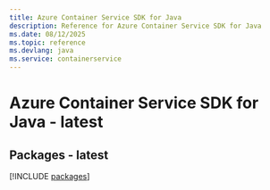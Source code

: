 ```yaml
---
title: Azure Container Service SDK for Java
description: Reference for Azure Container Service SDK for Java
ms.date: 08/12/2025
ms.topic: reference
ms.devlang: java
ms.service: containerservice
---
```

# Azure Container Service SDK for Java - latest
## Packages - latest
[!INCLUDE [packages](container-service-index.md)]